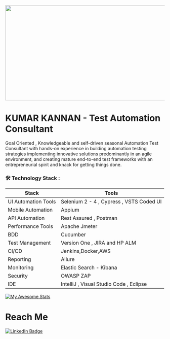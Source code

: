 <div align="center">
  <img src="https://media.giphy.com/media/dWesBcTLavkZuG35MI/giphy.gif" width="600" height="300"/>
</div>

# KUMAR KANNAN - Test Automation Consultant 
Goal Oriented , Knowledgeable and self-driven seasonal Automation Test Consultant with hands-on experience in building automation testing strategies implementing innovative solutions predominantly in an agile environment, and creating mature end-to-end test frameworks with an entrepreneurial spirit and knack for getting things done.

### :hammer_and_wrench: Technology Stack :
| Stack | Tools |
| --- | --- |
| UI Automation Tools | Selenium 2 - 4 , Cypress , VSTS Coded UI |
| Mobile Automation | Appium |
| API Automation | Rest Assured , Postman |
| Performance Tools | Apache Jmeter |
| BDD | Cucumber |
| Test Management | Version One , JIRA and HP ALM |
| CI/CD  | Jenkins,Docker,AWS |
| Reporting | Allure |
| Monitoring | Elastic Search - Kibana |
| Security | OWASP ZAP |
| IDE | IntelliJ , Visual Studio Code , Eclipse|


[![My Awesome Stats](https://awesome-github-stats.azurewebsites.net/user-stats/kumarkautomation?cardType=github&theme=solarized-dark)](https://git.io/awesome-stats-card)
# Reach Me
<div id="badges">
  <a href="https://www.linkedin.com/in/kumark-automation/">
    <img src="https://img.shields.io/badge/LinkedIn-blue?style=for-the-badge&logo=linkedin&logoColor=white" alt="LinkedIn Badge"/>
  </a>
</div>

